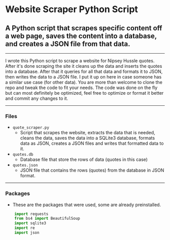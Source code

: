 # Website Scraper Python Script

## A Python script that scrapes specific content off a web page, saves the content into a database, and creates a JSON file from that data.

---

I wrote this Python script to scrape a website for Nipsey Hussle quotes. After it's done scraping the site it cleans up the data and inserts the quotes into a database. After that it queries for all that data and formats it to JSON, then writes the data to a JSON file. I put it up on here in case someone has a similar use case (for other data). You are more than welcome to clone the repo and tweak the code to fit your needs. The code was done on the fly but can most definitely be optimized, feel free to optimize or format it better and commit any changes to it.

---

### Files

-   `quote_scraper.py`
    -   Script that scrapes the website, extracts the data that is needed, cleans the data, saves the data into a SQLite3 database, formats data as JSON, creates a JSON files and writes that formatted data to it.
-   `quotes.db`
    -   Database file that store the rows of data (quotes in this case)
-   `quotes.json`
    -   JSON file that contains the rows (quotes) from the database in JSON format.

---

### Packages

-   These are the packages that were used, some are already preinstalled.

```python
    import requests
    from bs4 import BeautifulSoup
    import sqlite3
    import re
    import json
```
